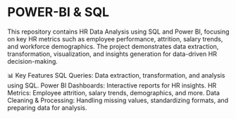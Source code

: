 # POWER-BI & SQL
This repository contains HR Data Analysis using SQL and Power BI, focusing on key HR metrics such as employee performance, attrition, salary trends, and workforce demographics. The project demonstrates data extraction, transformation, visualization, and insights generation for data-driven HR decision-making.

📊 Key Features
SQL Queries: Data extraction, transformation, and analysis using SQL.
Power BI Dashboards: Interactive reports for HR insights.
HR Metrics: Employee attrition, salary trends, demographics, and more.
Data Cleaning & Processing: Handling missing values, standardizing formats, and preparing data for analysis.
